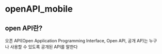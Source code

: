 # openAPI_mobile

## open API란?
오픈 API(Open Application Programming Interface, Open API, 공개 AP)는 누구나 사용할 수 있도록 공개된 API를 말한다

